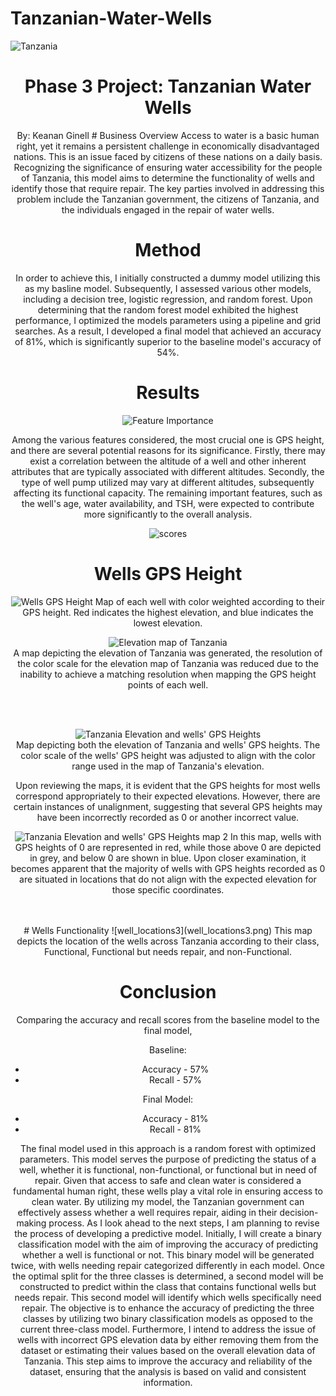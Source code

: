 # Tanzanian-Water-Wells
![Tanzania](https://www.wvi.org/sites/default/files/2022-06/Water%20for%20Change%20-%20Tanzania.png)
# <center> Phase 3 Project: Tanzanian Water Wells <center>
   <center>  By: Keanan Ginell
# Business Overview
 Access to water is a basic human right, yet it remains a persistent challenge in economically disadvantaged nations. This is an issue faced by citizens of these nations on a daily basis. Recognizing the significance of ensuring water accessibility for the people of Tanzania, this model aims to determine the functionality of wells and identify those that require repair. The key parties involved in addressing this problem include the Tanzanian government, the citizens of Tanzania, and the individuals engaged in the repair of water wells. 


# Method
In order to achieve this, I initially constructed a dummy model utilizing this as my basline model. Subsequently, I assessed various other models, including a decision tree, logistic regression, and random forest. Upon determining that the random forest model exhibited the highest performance, I optimized the models parameters using a pipeline and grid searches. As a result, I developed a final model that achieved an accuracy of 81%, which is significantly superior to the baseline model's accuracy of 54%.

# Results

![Feature Importance](feature_importance.png)

Among the various features considered, the most crucial one is GPS height, and there are several potential reasons for its significance. Firstly, there may exist a correlation between the altitude of a well and other inherent attributes that are typically associated with different altitudes. Secondly, the type of well pump utilized may vary at different altitudes, subsequently affecting its functional capacity. The remaining important features, such as the well's age, water availability, and TSH, were expected to contribute more significantly to the overall analysis.
      
![scores](scores.png)
      
      
# Wells GPS Height
![Wells GPS Height](gps_height.png)
Map of each well with color weighted according to their GPS height. Red indicates the highest elevation, and blue indicates the lowest elevation.

![Elevation map of Tanzania](Tanzania_elevation.png)      
A map depicting the elevation of Tanzania was generated, the resolution of the color scale for the elevation map of Tanzania was reduced due to the inability to achieve a matching resolution when mapping the GPS height points of each well.
 
<br>
      
</br>

![Tanzania Elevation and wells' GPS Heights](Full_gps_height.png)     
Map depicting both the elevation of Tanzania and wells' GPS heights. The color scale of the wells' GPS height was adjusted to align with the color range used in the map of Tanzania's elevation. 

   
Upon reviewing the maps, it is evident that the GPS heights for most wells correspond appropriately to their expected elevations. However, there are certain instances of unalignment, suggesting that several GPS heights may have been incorrectly recorded as 0 or another incorrect value.

   
![Tanzania Elevation and wells' GPS Heights map 2](gps_heights_at0.png) 
In this map, wells with GPS heights of 0 are represented in red, while those above 0 are depicted in grey, and below 0 are shown in blue. Upon closer examination, it becomes apparent that the majority of wells with GPS heights recorded as 0 are situated in locations that do not align with the expected elevation for those specific coordinates.   
<br>
      
</br>
# Wells Functionality
![well_locations3](well_locations3.png)
This map depicts the location of the wells across Tanzania according to their class, Functional, Functional but needs repair, and non-Functional.




   
 # Conclusion

Comparing the accuracy and recall scores from the baseline model to the final model, 

Baseline:
- Accuracy - 57%
- Recall - 57%

Final Model:
- Accuracy - 81%
- Recall - 81%

The final model used in this approach is a random forest with optimized parameters. This model serves the purpose of predicting the status of a well, whether it is functional, non-functional, or functional but in need of repair. Given that access to safe and clean water is considered a fundamental human right, these wells play a vital role in ensuring access to clean water. By utilizing my model, the Tanzanian government can effectively assess whether a well requires repair, aiding in their decision-making process. 
      As I look ahead to the next steps, I am planning to revise the process of developing a predictive model. Initially, I will create a binary classification model with the aim of improving the accuracy of predicting whether a well is functional or not. This binary model will be generated twice, with wells needing repair categorized differently in each model. Once the optimal split for the three classes is determined, a second model will be constructed to predict within the class that contains functional wells but needs repair. This second model will identify which wells specifically need repair. The objective is to enhance the accuracy of predicting the three classes by utilizing two binary classification models as opposed to the current three-class model. Furthermore, I intend to address the issue of wells with incorrect GPS elevation data by either removing them from the dataset or estimating their values based on the overall elevation data of Tanzania. This step aims to improve the accuracy and reliability of the dataset, ensuring that the analysis is based on valid and consistent information.
